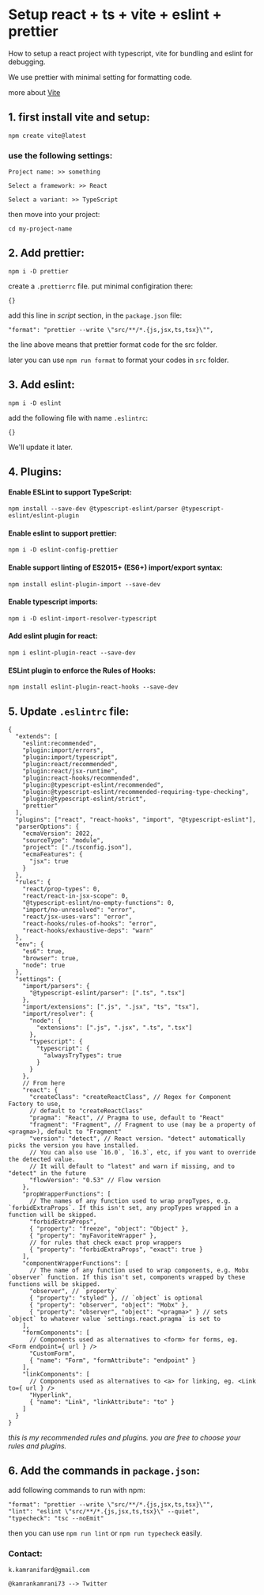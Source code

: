 # Setup react + ts + vite + eslint + prettier

How to setup a react project with typescript, vite for bundling and eslint for debugging.

We use prettier with minimal setting for formatting code.

more about [Vite](https://vitejs.dev/guide/why.html)

## 1. first install vite and setup:

```
npm create vite@latest
```

### use the following settings: 

```
Project name: >> something

Select a framework: >> React

Select a variant: >> TypeScript
```

then move into your project:

```
cd my-project-name
```

## 2. Add prettier:

```
npm i -D prettier
```
create a `.prettierrc` file. put minimal configiration there:

```
{}
```

add this line in *script* section, in the `package.json` file:

```
"format": "prettier --write \"src/**/*.{js,jsx,ts,tsx}\"",
```

the line above means that prettier format code for the src folder.

later you can use `npm run format` to format your codes in `src` folder.

## 3. Add eslint:

```
npm i -D eslint
```

add the following file with name `.eslintrc`:

```
{}
```

We'll update it later.

## 4. Plugins:

#### Enable ESLint to support TypeScript:

```
npm install --save-dev @typescript-eslint/parser @typescript-eslint/eslint-plugin
```

#### Enable eslint to support prettier:

```
npm i -D eslint-config-prettier
```

#### Enable support linting of ES2015+ (ES6+) import/export syntax:

```
npm install eslint-plugin-import --save-dev
```

#### Enable typescript imports:

```
npm i -D eslint-import-resolver-typescript
```

#### Add eslint plugin for react:

```
npm i eslint-plugin-react --save-dev
```

#### ESLint plugin to enforce the Rules of Hooks:

```
npm install eslint-plugin-react-hooks --save-dev
```

## 5. Update `.eslintrc` file:

```
{
  "extends": [
    "eslint:recommended",
    "plugin:import/errors",
    "plugin:import/typescript",
    "plugin:react/recommended",
    "plugin:react/jsx-runtime",
    "plugin:react-hooks/recommended",
    "plugin:@typescript-eslint/recommended",
    "plugin:@typescript-eslint/recommended-requiring-type-checking",
    "plugin:@typescript-eslint/strict",
    "prettier"
  ],
  "plugins": ["react", "react-hooks", "import", "@typescript-eslint"],
  "parserOptions": {
    "ecmaVersion": 2022,
    "sourceType": "module",
    "project": ["./tsconfig.json"],
    "ecmaFeatures": {
      "jsx": true
    }
  },
  "rules": {
    "react/prop-types": 0,
    "react/react-in-jsx-scope": 0,
    "@typescript-eslint/no-empty-functions": 0,
    "import/no-unresolved": "error",
    "react/jsx-uses-vars": "error",
    "react-hooks/rules-of-hooks": "error",
    "react-hooks/exhaustive-deps": "warn"
  },
  "env": {
    "es6": true,
    "browser": true,
    "node": true
  },
  "settings": {
    "import/parsers": {
      "@typescript-eslint/parser": [".ts", ".tsx"]
    },
    "import/extensions": [".js", ".jsx", "ts", "tsx"],
    "import/resolver": {
      "node": {
        "extensions": [".js", ".jsx", ".ts", ".tsx"]
      },
      "typescript": {
        "typescript": {
          "alwaysTryTypes": true
        }
      }
    },
    // From here
    "react": {
      "createClass": "createReactClass", // Regex for Component Factory to use,
      // default to "createReactClass"
      "pragma": "React", // Pragma to use, default to "React"
      "fragment": "Fragment", // Fragment to use (may be a property of <pragma>), default to "Fragment"
      "version": "detect", // React version. "detect" automatically picks the version you have installed.
      // You can also use `16.0`, `16.3`, etc, if you want to override the detected value.
      // It will default to "latest" and warn if missing, and to "detect" in the future
      "flowVersion": "0.53" // Flow version
    },
    "propWrapperFunctions": [
      // The names of any function used to wrap propTypes, e.g. `forbidExtraProps`. If this isn't set, any propTypes wrapped in a function will be skipped.
      "forbidExtraProps",
      { "property": "freeze", "object": "Object" },
      { "property": "myFavoriteWrapper" },
      // for rules that check exact prop wrappers
      { "property": "forbidExtraProps", "exact": true }
    ],
    "componentWrapperFunctions": [
      // The name of any function used to wrap components, e.g. Mobx `observer` function. If this isn't set, components wrapped by these functions will be skipped.
      "observer", // `property`
      { "property": "styled" }, // `object` is optional
      { "property": "observer", "object": "Mobx" },
      { "property": "observer", "object": "<pragma>" } // sets `object` to whatever value `settings.react.pragma` is set to
    ],
    "formComponents": [
      // Components used as alternatives to <form> for forms, eg. <Form endpoint={ url } />
      "CustomForm",
      { "name": "Form", "formAttribute": "endpoint" }
    ],
    "linkComponents": [
      // Components used as alternatives to <a> for linking, eg. <Link to={ url } />
      "Hyperlink",
      { "name": "Link", "linkAttribute": "to" }
    ]
  }
}
```

*this is my recommended rules and plugins. you are free to choose your rules and plugins.*

## 6. Add the commands in `package.json`:

add following commands to run with npm:

```
"format": "prettier --write \"src/**/*.{js,jsx,ts,tsx}\"",
"lint": "eslint \"src/**/*.{js,jsx,ts,tsx}\" --quiet",
"typecheck": "tsc --noEmit"
```

then you can use `npm run lint` or `npm run typecheck` easily.


### Contact:

```
k.kamranifard@gmail.com

@kamrankamrani73 --> Twitter
```





